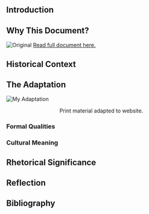 ## Introduction 

## Why This Document? 

![Original](https://i.imgur.com/W4Z496e.png)
[Read full document here.](https://100years.plannedparenthood.org/content/images/era-4/WeRememberBrocure.pdf) 

## Historical Context 

## The Adaptation

![My Adaptation](https://i.imgur.com/STXZfEh.png)
<p align="center">Print material adapted to website.


### Formal Qualities 

### Cultural Meaning

## Rhetorical Significance 

## Reflection 

## Bibliography
